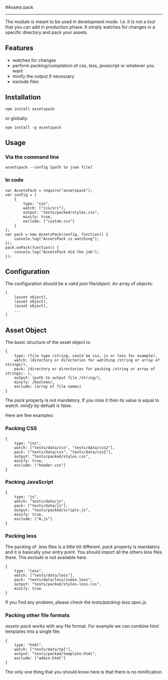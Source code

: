 #Assets pack

--- 

The module is meant to be used in development mode. I.e. it is not a tool that you can add in production phase. It simply watches for changes in a specific directory and pack your assets.

## Features

- watches for changes
- perform packing/compilation of css, less, javascript or whatever you want
- minify the output if necessary
- exclude files

## Installation

    npm install assetspack

or globally:

    npm install -g assetspack

## Usage

### Via the command line

    assetspack --config [path to json file]

### In code

    var AssetsPack = require("assetspack");
    var config = [
        {
            type: "css",
            watch: ["css/src"],
            output: "tests/packed/styles.css",
            minify: true,
            exclude: ["custom.css"]
        }
    ];
    var pack = new AssetsPack(config, function() {
        console.log("AssetsPack is watching");
    });
    pack.onPack(function() {
        console.log("AssetsPack did the job"); 
    });

## Configuration
The configuration should be a valid json file/object. An array of objects:

    [
        (asset object),
        (asset object),
        (asset object),
        ...
    ]

## Asset Object

The basic structure of the asset object is:

    {
        type: (file type /string, could be css, js or less for example),
        watch: (directory or directories for watching /string or array of strings/),
        pack: (directory or directories for packing /string or array of strings/. ),
        output: (path to output file /string/),
        minify: /boolean/,
        exclude: (array of file names)
    }

The *pack* property is not mandatory. If you miss it then its value is equal to *watch*. *minify* by defualt is false.

Here are few examples:

### Packing CSS

    {
        type: "css",
        watch: ["tests/data/css", "tests/data/css2"],
        pack: ["tests/data/css", "tests/data/css2"],
        output: "tests/packed/styles.css",
        minify: true,
        exclude: ["header.css"]
    }

### Packing JavaScript

    {
        type: "js",
        watch: "tests/data/js",
        pack: ["tests/data/js"],
        output: "tests/packed/scripts.js",
        minify: true,
        exclude: ["A.js"]
    }

### Packing less
The packing of .less files is a little bit different. *pack* property is mandatory and it is basically your entry point. You should import all the others less files there. The *exclude*  is not available here. 

    {
        type: "less",
        watch: ["tests/data/less"],
        pack: "tests/data/less/index.less",
        output: "tests/packed/styles-less.css",
        minify: true
    }

If you find any problem, please check the *tests/packing-less.spec.js*.

### Packing other file formats
*assets-pack* works with any file format. For example we can combine html templates into a single file:

    {
        type: "html",
        watch: ["tests/data/tpl"],
        output: "tests/packed/template.html",
        exclude: ["admin.html"]
    }

The only one thing that you should know here is that there is no minification.
